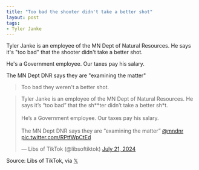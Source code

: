 ```yaml
---
title: "Too bad the shooter didn't take a better shot"
layout: post
tags:
- Tyler Janke
---
```


Tyler Janke is an employee of the MN Dept of Natural Resources. He says it's "too bad" that the shooter didn't take a better shot.

He's a Government employee. Our taxes pay his salary.

The MN Dept DNR says they are "examining the matter"

> Too bad they weren't a better shot.

<blockquote class="twitter-tweet"><p lang="en" dir="ltr">Tyler Janke is an employee of the MN Dept of Natural Resources. He says it’s “too bad” that the sh**ter didn’t take a better sh*t.<br><br>He’s a Government employee. Our taxes pay his salary.<br><br>The MN Dept DNR says they are “examining the matter” <a href="https://twitter.com/mndnr?ref_src=twsrc%5Etfw">@mndnr</a> <a href="https://t.co/RPtfWpCtEd">pic.twitter.com/RPtfWpCtEd</a></p>&mdash; Libs of TikTok (@libsoftiktok) <a href="https://twitter.com/libsoftiktok/status/1814923141862342996?ref_src=twsrc%5Etfw">July 21, 2024</a></blockquote> <script async src="https://platform.twitter.com/widgets.js" charset="utf-8"></script>

Source: Libs of TikTok, via [𝕏](https://x.com)
